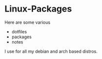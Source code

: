 # Linux-Packages
Here are some various
- dotfiles
- packages 
- notes

I use for all my debian and arch based distros.
